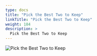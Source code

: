 ```yaml
---
type: docs
title: "Pick the Best Two to Keep"
linkTitle: "Pick the Best Two to Keep"
weight: 184
description: >
  Pick the Best Two to Keep
---
```


![Pick the Best Two to Keep](/images/bootcamp-slides/microservices-bootcamp/Slide184.PNG)
